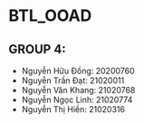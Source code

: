 # BTL_OOAD

## GROUP 4:
- Nguyễn Hữu Đồng: 20200760
- Nguyễn Trần Đạt: 21020011
- Nguyễn Văn Khang: 21020768
- Nguyễn Ngọc Linh: 21020774
- Nguyễn Thị Hiền: 21020316

  
